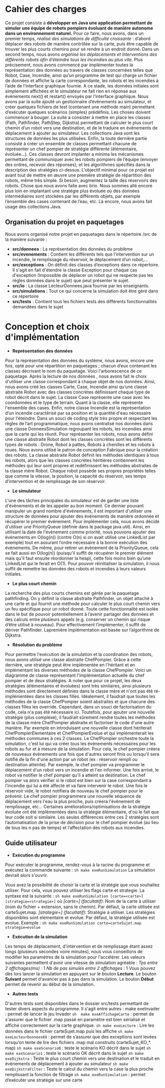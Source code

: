 # Cahier des charges
Ce projet consiste à **développer en Java une application permettant de simuler une équipe de robots pompiers évoluant de manière autonome dans un environnement naturel.** Pour ce faire, nous avons, dans un premier temps, *réalisé des simulations de difficulté croissante* : d’abord déplacer des robots de manière contrôlée sur la carte, puis être capable de trouver les plus courts chemins pour se rendre à un endroit donné. Dans un second temps, nous avons *organisé les déplacements et
interventions des différents robots afin d’éteindre tous les incendies au plus vite.* 
Plus précisement, nous avons commencé par implémenter toutes la représentation des données au travers de classes concernées telles que Robot, Case, Incendie, ainsi qu’un programme de test qui charge un fichier de données et affiche la carte correspondante, les robots et les incendies à l’aide de l’interface graphique fournie.
A ce stade, les données initiales sont simplement affichées et le simulateur ne fait rien en réponse aux évènements next() et restart() envoyés par l’interface graphique.
Nous avons par la suite ajouté un gestionnaire d’évènements au simulateur, et créer quelques fichiers de test (contenant une méthode main) permettant d’exécuter quelques scénarios (simples) prédéfinis. Les choses doivent commencer à bouger.
La suite a consister à mettre en place les classes (Path, Pathfinder, PathStep, Dijkstra) permettant de calculer le plus court chemin d’un robot vers une destination, et de le traduire en évènements de déplacement à ajouter au simulateur. Les collections Java sont les structures de données les plus utilisées.
Enfin, la toute dernière partie  consisté à créer un ensemble de classes permettant chacune de représenter un chef pompier de stratégie différente (élémentaire, évoluée...). Ces classes devront implanter a minima les mécanismes permettant de communiquer avec les robots pompiers de l’équipe (envoyer des ordres, recevoir des réponses), et les algorithmes spécifiés dans la description des stratégies ci-dessus.
L'objectif minimal pour ce projet est avant tout de mettre en œuvre une première stratégie de répartition des robots, même très simple. Si besoin, augmentez la taille des réservoirs des robots. Chose que nous avons faite avec brio. Nous sommes allé encore plus loin en implantant une stratégie plus évoluée où des données intermédiaires sont stockées par les différents objets, par exemple l’ensemble des cases contenant de l’eau, etc. Là encore, nous avons fait usage des collections
Java.

## Organisation du projet en paquetages

Nous avons organisé notre projet en paquetages dans le répertoire /src de la manière suivante :
- **src/donnees** : La représentation des données du problème
- **src/evenements** : Contient les différents tels que l’intervention sur un incendie, le
remplissage du réservoir, le déplacement d’un robot,...
- **src/exceptions** : On définit des classes d’exceptions dans ce répertoire. Il s'agit en
fait d'étendre la classe Exception pour chaque cas d'exception (Impossible de
déplacer un robot qui ne respecte pas les règles données dans le sujet) que peut
présenter le sujet.
- **src/io** : La classe LecteurDonnees.java fournie par les enseignants.
- **src/simulations** : Tout ce qui concerne la simulation doit être géré dans ce
répertoire
- **src/tests** : Contient tous les fichiers tests des différents fonctionnalités demandées
dans le sujet

# Conception et choix d'implémentation

- **Représentation des données**

Pour la représentation des données du système, nous avons, encore une fois, opté pour une répartition en paquetages ; chacun d’eux contenant les classes décrivant le nom du paquetage. Voici l'arborescence de ce paquetage.
Après la lecture de nos données  , nous avons fait le choix d'utiliser une classe correspondant à chaque objet de nos données. Ainsi, nous avons créé les classes Carte, Case, Incendie ainsi qu’une classe abstraite Robot avec des classes concrètes définissant chaque type de robot décrit dans le sujet. La classe Case représente une case avec les coordonnées et le type de terrain. Quant à la classe, elle représente l'ensemble des cases.
Enfin, notre classe Incendie est la représentation d’un incendie caractérisé par sa position et la quantité d'eau nécessaire pour l'éteindre. Dans un souci de coding style très propre et respectant les règles de l’art programmatique, nous avons centralisé nos données dans une classe DonneesSimulation regroupant les robots, les incendies ainsi que la carte qui les réunit.
Pour représenter les robots, nous avons défini une classe abstraite Robot dont les classes concrètes sont les différents types de robots : Drone, Robot à pattes, Robots à chenilles et les robots à roues. Nous avons utilisé le patron de conception Fabrique pour la création des robots. La classe abstraite Robot définit les méthodes identiques à tous les robots, alors que les classes concrètes héritières contiennent les méthodes qui leur sont propres et redéfinissent les méthodes abstraites de la classe mère Robot. Chaque robot possède ses propres propriétés telles que comme la vitesse, la position, la capacité du réservoir, ses temps
d’intervention et de remplissage de son réservoir. 

- **Le simulateur**

L'une des tâches principales du simulateur est de garder une liste d'évènements et de les appeler au bon moment. Ce dernier pouvant manipuler un grand nombre d'événements, il est important d'utiliser une structure de données pour ajouter des événements de manière ordonnée et récupérer le premier événement.
Pour implémenter cela, nous avons décidé d'utiliser une PriorityQueue (définie dans le package java.util). Ainsi, en utilisant la date de l'évènement comme priorité, nous pouvons ajouter des évènements en O(log(n)) (contre O(n) si on avait utilisé une LinkedList par exemple) tout en assurant l’ordre nécessaire à la bonne exécution des évènements. De même, pour retirer un évènement de la PriorityQueue, cela se fait aussi en O(log(n)) (puisqu'il suffit de récupérer le premier élément mais qu'il faut ensuite réordonner la heap), cette fois moins bien qu’une LinkedList qui le ferait en O(1). Pour pouvoir réinitialiser la simulation, il nous suffit de remettre les données des robots et incendies à leurs valeurs initiales.

- **Le plus court chemin**

La recherche des plus courts chemins est gérée par le paquetage pathfinding. On y définit la classe abstraite Pathfinder, un objet attaché à une carte et qui fournit une méthode pour calculer le plus court chemin vers un feu spécifique pour un robot donné. Toute cette fonctionnalité est isolée dans le but de pouvoir potentiellement à l’avenir partager des données et des calculs entre plusieurs appels (e.g. conserver un chemin qui risque d’être utilisé à nouveau). Pour effectivement l’implémenter, il suffit de dériver Pathfinder. Lapremière implémentation est basée sur l’algorithme de Dijkstra.

- **Résolution du problème** 

Pour permettre l'exécution de la simulation et la coordination des robots, nous avons utilisé une classe abstraite ChefPompier. Grâce à cette dernière, une stratégie peut être implémentée en l'héritant et en implémentant les diverses méthodes de la classe ChefPompier. Voici un diagramme de classe représentant l'implémentation actuelle du chef pompier et de deux stratégies. A noter que pour ce projet, les deux stratégies (élémentaires et évoluées) sont très similaires, ainsi plusieurs méthodes sont directement définies dans la classe mère et n'ont pas été ré-implémentées dans les classes filles. Idéalement, il faudrait que toutes les méthodes de la classe ChefPompier soient abstraites et que chacune des classes filles les override. Cependant, dans un souci de factorisation du code, cela n'a pas été nécessaire ici. Toutefois, pour ajouter une nouvelle stratégie (plus complexe), il faudrait sûrement rendre toutes les méthodes de la classe mère ChefPompier abstraite et factoriser le code d'une autre manière. Par exemple en introduisant une nouvelle classe dont hériterait ChefPompierElementaire et ChefPompierEvolue et qui implémenterait les méthodes communes à ces 2 classes. Le ChefPompier orchestre toute la simulation, c'est lui qui va créer tous les évènements nécessaires pour les robots au fur et à mesure de la simulation. Pour cela, le chef pompier créera de nouveaux évènements une fois que d'autres seront finis ou lorsqu'il sera notifié de la fin d'une action par un robot (ex : réservoir rempli ou destination atteinte). Par exemple, le chef pompier va programmer le déplacement d'un robot vers un incendie et l'en informer. Une fois arrivé, le robot va notifier le chef pompier qu'il a atteint sa destination.
Le chef pompier va alors vérifier si le robot est bien sur la case correspondant à l'incendie qui lui a été affecté et va faire intervenir le robot. Une fois le réservoir vide, le robot notifiera de nouveau le chef pompier pour le prévenir. Le chef pompier programmera une nouvelle séquence de déplacement vers l'eau la plus proche, puis créera l'évènement de remplissage, etc...
Certaines améliorations/optimisations de la stratégie évoluée ont été implémentées dans la stratégie élémentaire, d'où le fait que leur code soit si similaire. Les seules différences entre ces 2 stratégies sont l’automatisation de la prise de décision pour le chef pompier évolué (au lieu de tous les n pas de temps) et l’affectation des robots aux incendies.

## Guide utilisateur

- **Exécution du programme**
  
Pour exécuter le programme, rendez-vous à la racine du programme et exécutez la commande suivante :
```sh make exeRunSimulation```
La simulation devrait alors s'ouvrir. 

Vous avez la possibilité de choisir la carte et la stratégie que vous souhaitez utiliser. Pour cela, vous pouvez
utiliser les ﬂags carte et strategie. La syntaxe est la suivante :
```sh make exeRunSimulation [carte=<carte>] [strategie=<strategie>]``` 
où *[carte=<carte>] (facultatif)*: Nom de la carte à utiliser (nom du ﬁchier + extension, sans le
chemin). Par défaut, la carte utilisée est carteSujet.map.
*[strategie=<strategie>] (facultatif)*: Stratégie à utiliser. Les stratégies disponibles sont
elementaire et evolue. Par défaut, la stratégie utilisée est evolue.
Exemple :
```sh make exeRunSimulation carte=carteSujet.map strategie=evolue```

- **Exécution de la simulation**

Les temps de déplacement, d'intervention et de remplissage étant assez longs (plusieurs secondes voire minutes), nous vous conseillons de modiﬁer les paramètres de la simulation pour l'accélérer. Les valeurs suivantes permettent d'avoir une vitesse de simulation agréable :
  *Tps entre 2 aﬃchages(ms)* : 1
  *Nb de pas simulés entre 2 aﬃchages* : 1
Vous pouvez dès lors lancer la simulation en appuyant sur le bouton **Lecture**. 
Le bouton **Suivant** permet d'avancer pas à pas dans la simulation.
Le bouton **Début** permet de revenir au début de la simulation.

- **Autres tests**

D'autres tests sont disponibles dans le dossier src/tests permettant de tester divers aspects du
programme. Il s'agit entre autres :
make exeInvader : permet de lancer le jeu Invader
```sh  make exeAffichageCarte``` : permet de s'assurer que le ﬁchier .map passé en
paramètre est bien sérialisé et aﬃché correctement sur la carte graphique.
```sh make exeLecture``` : Lire les données dans le ﬁchier carteSujet.map puis les aﬃche
```sh make exeLecteurDonneesKO``` : permet de s’assurer que des exceptions sont levées lorsqu’on tente
de lire des ﬁchiers .map mal construits (carteSujet_KO_*. map)
```sh make exeScenario0``` : teste le scénario KO décrit dans le sujet
```sh make exeScenario1``` : teste le scénario OK décrit dans le sujet
```sh make exeDijkstra``` : Teste le plus court chemin vers une destination et le traduit en évènements de
déplacement à ajouter au simulateur
```sh make exeDijkstraFilter``` : Teste le calcul du chemin vers la case la plus proche remplissant la
fonction de ﬁltrage
```sh make exeRunSimulation``` : permet d’exécuter une stratégie sur une carte
